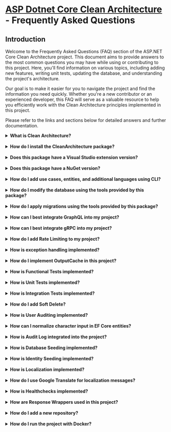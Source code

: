 # [ASP Dotnet Core Clean Architecture](../README.md) - Frequently Asked Questions

## Introduction

Welcome to the Frequently Asked Questions (FAQ) section of the ASP.NET Core Clean Architecture project. This document aims to provide answers to the most common questions you may have while using or contributing to this project. Here, you'll find information on various topics, including adding new features, writing unit tests, updating the database, and understanding the project's architecture.

Our goal is to make it easier for you to navigate the project and find the information you need quickly. Whether you're a new contributor or an experienced developer, this FAQ will serve as a valuable resource to help you efficiently work with the Clean Architecture principles implemented in this project.

Please refer to the links and sections below for detailed answers and further documentation.

<details>
<summary><strong>
What is Clean Architecture?
</strong></summary>


For more detailed instructions, you can refer to [this](./CleanArchitecture.md) documentation.
</details>
<br>

<details>
<summary><strong>
How do I install the CleanArchitecture package?
</strong></summary>

For more detailed instructions, you can refer to [this](../README.md) documentation.
</details>
<br>

<details>
<summary><strong>
Does this package have a Visual Studio extension version?
</strong></summary>

Yes, this package has a Visual Studio extension version that can be installed on Visual Studio 2022. You can download and install it from this [link](https://marketplace.visualstudio.com/items?itemName=SamanAzadi1996.ASPDotnetCoreCleanArchitecture).
</details>
<br>


<details>
<summary><strong>
Does this package have a NuGet version?
</strong></summary>

Yes, this package has a NuGet version, and you can download and install it from this [link](https://www.nuget.org/packages/Sam.CleanArchitecture.Template).
</details>
<br>

<details>
<summary><strong>
How do I add use cases, entities, and additional languages using CLI?
</strong></summary>
  
For more detailed instructions, you can refer to [this](./CleanArchitectureTemplates.md) documentation.
</details>
<br>


<details>
  <summary>
    <strong>
How do I modify the database using the tools provided by this package?
    </strong>
  </summary>

For more detailed instructions, you can refer to [this](./ConfigureDatabase.md) documentation.
</details>
<br>

<details>
  <summary>
    <strong>
How do I apply migrations using the tools provided by this package?
    </strong>
  </summary>

For more detailed instructions, you can refer to [this](./EasyAddMigrationTools.md) documentation.
</details>
<br>

<details>
  <summary>
    <strong>
How can I best integrate GraphQL into my project?
    </strong>
  </summary>


You can find an article on this topic at this [link](./GraphQL.md), and the sample project for the article is available in [this branch](https://github.com/samanazadi1996/Sam.CleanArchitecture/tree/GraphQL).
</details>
<br>

<details>
  <summary>
    <strong>
How can I best integrate gRPC into my project?
    </strong>
  </summary>

You can find an article on this topic at this [link](./GRPC.md), and the sample project for the article is available in [this branch](https://github.com/samanazadi1996/Sam.CleanArchitecture/tree/GRPC).
</details>
<br>

<details>
<summary><strong>How do I add Rate Limiting to my project?</strong></summary>

To add Rate Limiting to your Clean Architecture project, you can follow the steps outlined in the [Rate Limiting article](./RateLimiting.md). This article provides a comprehensive guide, including how to implement the Rate Limiting class, register it in the `Program.cs` file, and apply it to specific controller actions.

The implementation has been completed in the [Rate Limiting branch of the Sam.CleanArchitecture repository](https://github.com/samanazadi1996/Sam.CleanArchitecture/tree/rete-linit).
</details>
<br>

<details>
  <summary>
    <strong>
How is exception handling implemented?
    </strong>
  </summary>

For more detailed instructions, you can refer to [this](./ExceptionHandlingMiddlewares.md) documentation.
</details>
<br>


<details>
<summary><strong>
How do I implement OutputCache in this project?
</strong></summary>

For more detailed instructions, you can refer to [this](./OutputCache.md) documentation.
</details>
<br>


<details>
  <summary>
    <strong>
How is Functional Tests implemented?
    </strong>
  </summary>

For more detailed instructions, you can refer to [this](./FunctionalTests.md) documentation.
</details>
<br>


<details>
  <summary>
    <strong>
How is Unit Tests implemented?
    </strong>
  </summary>

For more detailed instructions, you can refer to [this](./UnitTests.md) documentation.
</details>
<br>


<details>
  <summary>
    <strong>
How is Integration Tests implemented?
    </strong>
  </summary>

For more detailed instructions, you can refer to [this](./IntegrationTests.md) documentation.
</details>
<br>

<details>
  <summary>
    <strong>
How do I add Soft Delete?
    </strong>
  </summary>

For more detailed instructions, you can refer to [this](./SoftDelete.md) documentation.
</details>
<br>

<details>
  <summary>
    <strong>
How is User Auditing implemented?
    </strong>
  </summary>

For more detailed instructions, you can refer to [this](./UserAuditing.md) documentation.
</details>
<br>
<details>
  <summary>
    <strong>
How can I normalize character input in EF Core entities?
    </strong>
  </summary>

In EF Core, it's common to have data inconsistency when dealing with character variations, especially in multilingual systems. To ensure consistency, character normalization can be applied before saving entities to the database.

For example, you might need to normalize Persian or Arabic characters like "ي" to "ی" or "ك" to "ک". This can be done using EF Core's `ChangeTracker` to normalize string properties before data is persisted to the database.

For a detailed guide and implementation on how to normalize characters in EF Core, you can refer to [this document](./CharacterNormalization.md).
</details>
<br>

<details>
  <summary>
    <strong>
How is Audit Log integrated into the project?
    </strong>
  </summary>

The Audit Log feature allows you to track and store changes made to your application's critical entities. In this project, you can choose between two storage options for audit logs: MongoDB or EventStore, providing flexibility based on your system's requirements.

For a comprehensive guide on configuring and using the audit logging feature, refer to the [Audit Log documentation](./AuditLog.md).
</details>
<br>


<details>
  <summary>
    <strong>
How is Database Seeding implemented?
    </strong>
  </summary>

For more detailed instructions, you can refer to [this](./DatabaseSeeding.md) documentation.
</details>
<br>

<details>
  <summary>
    <strong>
How is Identity Seeding implemented?
    </strong>
  </summary>

For more detailed instructions, you can refer to [this](./IdentitySeeding.md) documentation.
</details>
<br>


<details>
  <summary>
    <strong>
How is Localization implemented?
    </strong>
  </summary>

For more detailed instructions, you can refer to [this](./Localization.md) documentation.
</details>
<br>


<details>
  <summary>
    <strong>
How do I use Google Translate for localization messages?
    </strong>
  </summary>

For more detailed instructions, you can refer to [this](./Localization.GoogleTranslator.md) documentation.
</details>
<br>

<details>
  <summary>
    <strong>
How is Healthchecks implemented?
    </strong>
  </summary>

For more detailed instructions, you can refer to [this](./Healthchecks.md) documentation.
</details>
<br>

<details>
  <summary>
    <strong>
How are Response Wrappers used in this project?
    </strong>
  </summary>

For more detailed instructions, you can refer to [this](./ResponseWrappers.md) documentation.
</details>
<br>

<details>
  <summary>
    <strong>
How do I add a new repository?
    </strong>
  </summary>

For more detailed instructions, you can refer to [this](./RepositoryPatternGeneric.md) documentation.
</details>
<br>



<details>
  <summary>
    <strong>
How do I run the project with Docker?
    </strong>
  </summary>

For more detailed instructions, you can refer to [this](./DockerDeployment.md) documentation.
</details>
<br>
